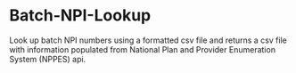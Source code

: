 # Batch-NPI-Lookup
Look up batch NPI numbers using a formatted csv file and returns a csv file with information populated from National Plan and Provider Enumeration System (NPPES) api.
